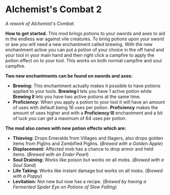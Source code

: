 # Alchemist's Combat 2

*A rework of Alchemist's Combat.*

**How to get started.**
This mod brings potions to your swords and axes to aid in the endless war against vile creatures. To bring potions upon your sword or axe you will need a new enchantment called brewing.  With the new enchantment active you can put a potion of your choice in the off hand and your tool in your main hand and then right click a campfire to apply the potion effect on to your tool. This works on both normal campfire and soul campfire.

**Two new enchantments can be found on swords and axes:**

* **Brewing:** This enchantment actually makes it possible to have potions applied to your tools. **Brewing I** lets you have 1 active potion while **Brewing II** lets you have two active potions at the same time.
* **Proficiency:** When you apply a potion to your tool it will have an amount of uses with default being 16 uses per potion. **Proficiency** makes the amount of uses higher and with a **Proficiency III** enchantment and a bit of luck you can get a maximum of 64 uses per potion.

**The mod also comes with new potion effects which are:**

* **Thieving:** Drops Emeralds from Villages and Illagers, also drops golden items from Piglins and Zombified Piglins. (*Brewed with a Golden Apple*)
* **Displacement:** Affected mob has a chance to drop armor and held items. (*Brewed with an Ender Pearl*)
* **Soul Draining:** Works like poison but works on all mobs. (*Brewed with a Soul Sand*)
* **Life Taking:** Works like instant damage but works on all mobs. (*Brewed with a Poppy*)
* **Levitation:** Not new but now has a recipe. (*Brewed by having a Fermented Spider Eye on Potions of Slow Falling*)
